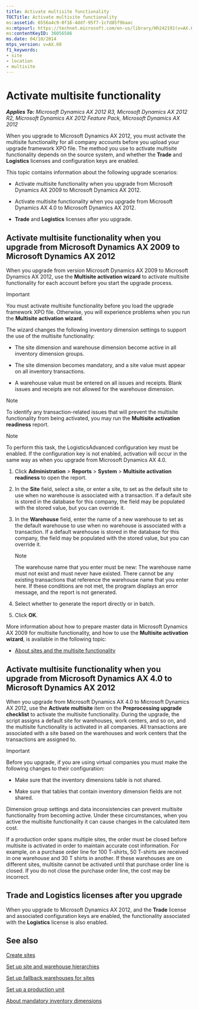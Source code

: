 ```yaml
---
title: Activate multisite functionality
TOCTitle: Activate multisite functionality
ms:assetid: 6556a4c9-0f16-4ddf-95f7-1cfd85f9baac
ms:mtpsurl: https://technet.microsoft.com/en-us/library/Hh242191(v=AX.60)
ms:contentKeyID: 36056586
ms.date: 04/18/2014
mtps_version: v=AX.60
f1_keywords:
- site
- location
- multisite
---
```


# Activate multisite functionality 


_**Applies To:** Microsoft Dynamics AX 2012 R3, Microsoft Dynamics AX 2012 R2, Microsoft Dynamics AX 2012 Feature Pack, Microsoft Dynamics AX 2012_

When you upgrade to Microsoft Dynamics AX 2012, you must activate the multisite functionality for all company accounts before you upload your upgrade framework XPO file. The method you use to activate multisite functionality depends on the source system, and whether the **Trade** and **Logistics** licenses and configuration keys are enabled.

This topic contains information about the following upgrade scenarios:

  - Activate multisite functionality when you upgrade from Microsoft Dynamics AX 2009 to Microsoft Dynamics AX 2012.

  - Activate multisite functionality when you upgrade from Microsoft Dynamics AX 4.0 to Microsoft Dynamics AX 2012.

  - **Trade** and **Logistics** licenses after you upgrade.

## Activate multisite functionality when you upgrade from Microsoft Dynamics AX 2009 to Microsoft Dynamics AX 2012

When you upgrade from version Microsoft Dynamics AX 2009 to Microsoft Dynamics AX 2012, use the **Multisite activation wizard** to activate multisite functionality for each account before you start the upgrade process.


> [!IMPORTANT]
> <P>You must activate multisite functionality before you load the upgrade framework XPO file. Otherwise, you will experience problems when you run the <STRONG>Multisite activation wizard</STRONG>.</P>



The wizard changes the following inventory dimension settings to support the use of the multisite functionality:

  - The site dimension and warehouse dimension become active in all inventory dimension groups.

  - The site dimension becomes mandatory, and a site value must appear on all inventory transactions.

  - A warehouse value must be entered on all issues and receipts. Blank issues and receipts are not allowed for the warehouse dimension.


> [!NOTE]
> <P>To identify any transaction-related issues that will prevent the multisite functionality from being activated, you may run the <STRONG>Multisite activation readiness</STRONG> report.</P>




> [!NOTE]
> <P>To perform this task, the LogisticsAdvanced configuration key must be enabled. If the configuration key is not enabled, activation will occur in the same way as when you upgrade from Microsoft Dynamics AX 4.0.</P>



1.  Click **Administration** \> **Reports** \> **System** \> **Multisite activation readiness** to open the report.

2.  In the **Site** field, select a site, or enter a site, to set as the default site to use when no warehouse is associated with a transaction. If a default site is stored in the database for this company, the field may be populated with the stored value, but you can override it.

3.  In the **Warehouse** field, enter the name of a new warehouse to set as the default warehouse to use when no warehouse is associated with a transaction. If a default warehouse is stored in the database for this company, the field may be populated with the stored value, but you can override it.
    

    > [!NOTE]
    > <P>The warehouse name that you enter must be new: The warehouse name must not exist and must never have existed. There cannot be any existing transactions that reference the warehouse name that you enter here. If these conditions are not met, the program displays an error message, and the report is not generated.</P>



4.  Select whether to generate the report directly or in batch.

5.  Click **OK**.

More information about how to prepare master data in Microsoft Dynamics AX 2009 for multisite functionality, and how to use the **Multisite activation wizard**, is available in the following topic:

  - [About sites and the multisite functionality](about-sites-and-the-multisite-functionality.md)

## Activate multisite functionality when you upgrade from Microsoft Dynamics AX 4.0 to Microsoft Dynamics AX 2012

When you upgrade from Microsoft Dynamics AX 4.0 to Microsoft Dynamics AX 2012, use the **Activate multisite** item on the **Preprocessing upgrade checklist** to activate the multisite functionality. During the upgrade, the script assigns a default site for warehouses, work centers, and so on, and the multisite functionality is activated in all companies. All transactions are associated with a site based on the warehouses and work centers that the transactions are assigned to.


> [!IMPORTANT]
> <P>Before you upgrade, if you are using virtual companies you must make the following changes to their configuration:</P>
> <UL>
> <LI>
> <P>Make sure that the inventory dimensions table is not shared.</P>
> <LI>
> <P>Make sure that tables that contain inventory dimension fields are not shared.</P></LI></UL>
> <P>Dimension group settings and data inconsistencies can prevent multisite functionality from becoming active. Under these circumstances, when you active the multisite functionality it can cause changes in the calculated item cost.</P>
> <P>If a production order spans multiple sites, the order must be closed before multisite is activated in order to maintain accurate cost information. For example, on a purchase order line for 100 T-shirts, 50 T-shirts are received in one warehouse and 30 T shirts in another. If these warehouses are on different sites, multisite cannot be activated until that purchase order line is closed. If you do not close the purchase order line, the cost may be incorrect.</P>



## Trade and Logistics licenses after you upgrade

When you upgrade to Microsoft Dynamics AX 2012, and the **Trade** license and associated configuration keys are enabled, the functionality associated with the **Logistics** license is also enabled.

## See also

[Create sites](create-sites.md)

[Set up site and warehouse hierarchies](set-up-site-and-warehouse-hierarchies.md)

[Set up fallback warehouses for sites](set-up-fallback-warehouses-for-sites.md)

[Set up a production unit](set-up-a-production-unit.md)

[About mandatory inventory dimensions](about-mandatory-inventory-dimensions.md)

  


